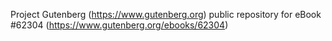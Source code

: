 Project Gutenberg (https://www.gutenberg.org) public repository for eBook #62304 (https://www.gutenberg.org/ebooks/62304)
